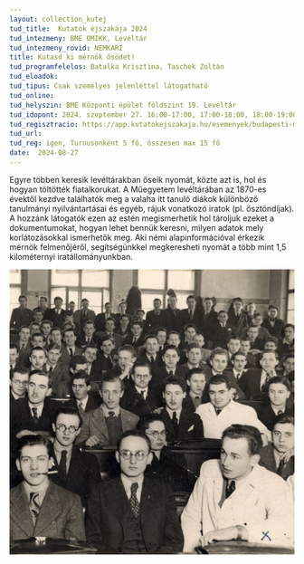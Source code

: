 ```yaml
---
layout: collection_kutej
tud_title:  Kutatók éjszakája 2024
tud_intezmeny: BME OMIKK, Levéltár
tud_intezmeny_rovid: NEMKARI
title: Kutasd ki mérnök ősödet!
tud_programfelelos: Batalka Krisztina, Taschek Zoltán
tud_eloadok: 
tud_tipus: Csak személyes jelenléttel látogatható
tud_online: 
tud_helyszin: BME Központi épület földszint 19. Levéltár
tud_idopont: 2024. szeptember 27. 16:00-17:00, 17:00-18:00, 18:00-19:00
tud_regisztracio: https://app.kutatokejszakaja.hu/esemenyek/budapesti-muszaki-es-gazdasagtudomanyi-egyetem-bme/kutasd-ki-mernok-osodet
tud_url: 
tud_reg: igen, Turnusonként 5 fő, összesen max 15 fő
date:  2024-08-27
---
```


Egyre többen keresik levéltárakban őseik nyomát, közte azt is, hol és hogyan töltötték fiatalkorukat. A Műegyetem levéltárában az 1870-es évektől kezdve találhatók meg a valaha itt tanuló diákok különböző tanulmányi nyilvántartásai és egyéb, rájuk vonatkozó iratok (pl. ösztöndíjak). A hozzánk látogatók ezen az estén megismerhetik hol tároljuk ezeket a dokumentumokat, hogyan lehet bennük keresni, milyen adatok mely korlátozásokkal ismerhetők meg. Aki némi alapinformációval érkezik mérnök felmenőjéről, segítségünkkel megkeresheti nyomát a több mint 1,5 kilométernyi iratállományunkban. 

![Kutasd ki mérnök ősödet!](../2024/images/KutEj_Levtar_2024_fejlec.jpg)
